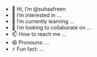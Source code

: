 - 👋 Hi, I’m @suhaafreen
- 👀 I’m interested in ...
- 🌱 I’m currently learning ...
- 💞️ I’m looking to collaborate on ...
- 📫 How to reach me ...
- 😄 Pronouns: ...
- ⚡ Fun fact: ...

<!---
suhaafreen/suhaafreen is a ✨ special ✨ repository because its `README.md` (this file) appears on your GitHub profile.
You can click the Preview link to take a look at your changes.
--->
